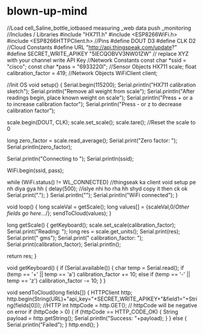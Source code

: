 # blown-up-mind
//Load cell_Saline_bottle_iotbased measuring _web data push _monitoring
//Includes / Libraries
#include "HX711.h"
#include <ESP8266WiFi.h>
#include <ESP8266HTTPClient.h>
//Pins
#define DOUT  D3
#define CLK  D2
//Cloud Constants
#define URL "http://api.thingspeak.com/update?"
#define SECRET_WRITE_APIKEY "5IECQOBVV3NW01ZW"   // replace XYZ with your channel write API Key
//Network Constants
const char *ssid =  "cisco";
const char *pass =  "6933220l";
//Sensor Objects
HX711 scale;
float calibration_factor = 419;
//Network Objects
WiFiClient client;



//Init OS
void setup() {
  Serial.begin(115200);
  Serial.println("HX711 calibration sketch");
  Serial.println("Remove all weight from scale");
  Serial.println("After readings begin, place known weight on scale");
  Serial.println("Press + or a to increase calibration factor");
  Serial.println("Press - or z to decrease calibration factor");

  scale.begin(DOUT, CLK);
  scale.set_scale();
  scale.tare(); //Reset the scale to 0

  long zero_factor = scale.read_average();
  Serial.print("Zero factor: ");
  Serial.println(zero_factor);

  Serial.println("Connecting to ");
  Serial.println(ssid);

  WiFi.begin(ssid, pass);

  while (WiFi.status() != WL_CONNECTED) //thingseak ka client void setup pe nh diya gya hh
  {
    delay(500);   //islye nhi ho rha hh shyd copy it then ck ok
    Serial.print(".");
  }
  Serial.println("");
  Serial.println("WiFi connected");
}

void loop() {
  long scaleVal = getScale();
  long values[] = {scaleVal,0/*Other fields go here...*/};
  sendToCloud(values);
}

long getScale() {
  getKeyboard();
  scale.set_scale(calibration_factor);
  Serial.print("Reading: ");
  long res = scale.get_units();
  Serial.print(res);
  Serial.print(" gms");
  Serial.print(" calibration_factor: ");
  Serial.print(calibration_factor);
  Serial.println();
 
  return res;
}

void getKeyboard() {
  if (Serial.available())
  {
    char temp = Serial.read();
    if (temp == '+' || temp == 'a')
      calibration_factor += 10;
    else if (temp == '-' || temp == 'z')
      calibration_factor -= 10;
  }
}

void sendToCloud(long fields[]) {
  HTTPClient http;
  http.begin(String(URL)+"api_key="+SECRET_WRITE_APIKEY+"&field1="+String(fields[0])); //HTTP
  int httpCode = http.GET();
  // httpCode will be negative on error
  if (httpCode > 0) {
    if (httpCode == HTTP_CODE_OK) {
      String payload = http.getString();
      Serial.println("Success: "+payload);
    }
  } else {
    Serial.println("Failed");
  }
  http.end();
}

